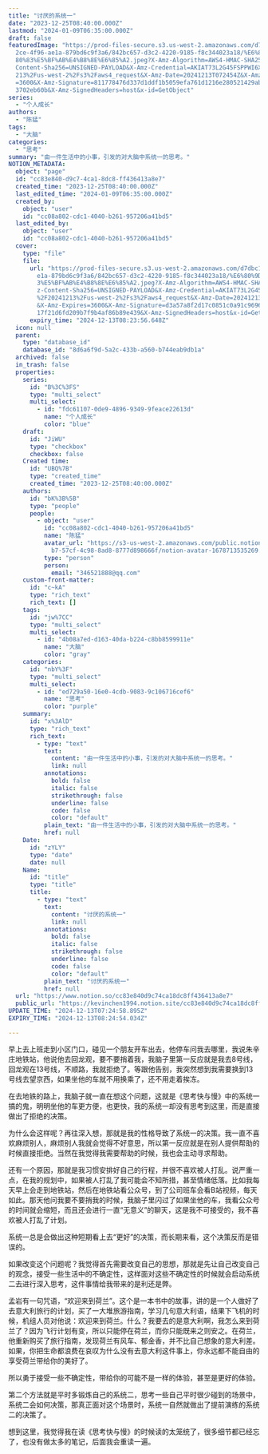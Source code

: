 ```yaml
---
title: "讨厌的系统一"
date: "2023-12-25T08:40:00.000Z"
lastmod: "2024-01-09T06:35:00.000Z"
draft: false
featuredImage: "https://prod-files-secure.s3.us-west-2.amazonaws.com/d7dbc101-8\
  2ce-4f96-ae1a-879bd6c9f3a6/842bc657-d3c2-4220-9185-f8c344023a18/%E6%80%9D%E8%\
  80%83%E5%BF%AB%E4%B8%8E%E6%85%A2.jpeg?X-Amz-Algorithm=AWS4-HMAC-SHA256&X-Amz-\
  Content-Sha256=UNSIGNED-PAYLOAD&X-Amz-Credential=AKIAT73L2G45FSPPWI6X%2F20241\
  213%2Fus-west-2%2Fs3%2Faws4_request&X-Amz-Date=20241213T072454Z&X-Amz-Expires\
  =3600&X-Amz-Signature=811778476d337d1ddf1b5059efa761d1216e280521429ab5c66f931\
  3702eb60b&X-Amz-SignedHeaders=host&x-id=GetObject"
series:
  - "个人成长"
authors:
  - "陈猛"
tags:
  - "大脑"
categories:
  - "思考"
summary: "由一件生活中的小事，引发的对大脑中系统一的思考。"
NOTION_METADATA:
  object: "page"
  id: "cc83e840-d9c7-4ca1-8dc8-ff436413a8e7"
  created_time: "2023-12-25T08:40:00.000Z"
  last_edited_time: "2024-01-09T06:35:00.000Z"
  created_by:
    object: "user"
    id: "cc08a802-cdc1-4040-b261-957206a41bd5"
  last_edited_by:
    object: "user"
    id: "cc08a802-cdc1-4040-b261-957206a41bd5"
  cover:
    type: "file"
    file:
      url: "https://prod-files-secure.s3.us-west-2.amazonaws.com/d7dbc101-82ce-4f96-a\
        e1a-879bd6c9f3a6/842bc657-d3c2-4220-9185-f8c344023a18/%E6%80%9D%E8%80%8\
        3%E5%BF%AB%E4%B8%8E%E6%85%A2.jpeg?X-Amz-Algorithm=AWS4-HMAC-SHA256&X-Am\
        z-Content-Sha256=UNSIGNED-PAYLOAD&X-Amz-Credential=AKIAT73L2G45FSPPWI6X\
        %2F20241213%2Fus-west-2%2Fs3%2Faws4_request&X-Amz-Date=20241213T072356Z\
        &X-Amz-Expires=3600&X-Amz-Signature=d3a57a8f2d17c0851c0a91c969620763e6a\
        17f21d6fd209b7f9b4af86b89e439&X-Amz-SignedHeaders=host&x-id=GetObject"
      expiry_time: "2024-12-13T08:23:56.648Z"
  icon: null
  parent:
    type: "database_id"
    database_id: "8d6a6f9d-5a2c-433b-a560-b744eab9db1a"
  archived: false
  in_trash: false
  properties:
    series:
      id: "B%3C%3FS"
      type: "multi_select"
      multi_select:
        - id: "fdc61107-0de9-4896-9349-9feace22613d"
          name: "个人成长"
          color: "blue"
    draft:
      id: "JiWU"
      type: "checkbox"
      checkbox: false
    Created time:
      id: "UBQ%7B"
      type: "created_time"
      created_time: "2023-12-25T08:40:00.000Z"
    authors:
      id: "bK%3B%5B"
      type: "people"
      people:
        - object: "user"
          id: "cc08a802-cdc1-4040-b261-957206a41bd5"
          name: "陈猛"
          avatar_url: "https://s3-us-west-2.amazonaws.com/public.notion-static.com/775523\
            b7-57cf-4c98-8ad8-8777d898666f/notion-avatar-1678713535269.png"
          type: "person"
          person:
            email: "346521888@qq.com"
    custom-front-matter:
      id: "c~kA"
      type: "rich_text"
      rich_text: []
    tags:
      id: "jw%7CC"
      type: "multi_select"
      multi_select:
        - id: "4b08a7ed-d163-40da-b224-c8bb8599911e"
          name: "大脑"
          color: "gray"
    categories:
      id: "nbY%3F"
      type: "multi_select"
      multi_select:
        - id: "ed729a50-16e0-4cdb-9083-9c106716cef6"
          name: "思考"
          color: "purple"
    summary:
      id: "x%3AlD"
      type: "rich_text"
      rich_text:
        - type: "text"
          text:
            content: "由一件生活中的小事，引发的对大脑中系统一的思考。"
            link: null
          annotations:
            bold: false
            italic: false
            strikethrough: false
            underline: false
            code: false
            color: "default"
          plain_text: "由一件生活中的小事，引发的对大脑中系统一的思考。"
          href: null
    Date:
      id: "zYLY"
      type: "date"
      date: null
    Name:
      id: "title"
      type: "title"
      title:
        - type: "text"
          text:
            content: "讨厌的系统一"
            link: null
          annotations:
            bold: false
            italic: false
            strikethrough: false
            underline: false
            code: false
            color: "default"
          plain_text: "讨厌的系统一"
          href: null
  url: "https://www.notion.so/cc83e840d9c74ca18dc8ff436413a8e7"
  public_url: "https://kevinchen1994.notion.site/cc83e840d9c74ca18dc8ff436413a8e7"
UPDATE_TIME: "2024-12-13T07:24:58.895Z"
EXPIRY_TIME: "2024-12-13T08:24:54.034Z"

---
```

<link rel="stylesheet" href="https://cdn.jsdelivr.net/npm/katex@0.16.2/dist/katex.min.css" integrity="sha384-bYdxxUwYipFNohQlHt0bjN/LCpueqWz13HufFEV1SUatKs1cm4L6fFgCi1jT643X" crossorigin="anonymous">


早上去上班走到小区门口，碰见一个朋友开车出去，他停车问我去哪里，我说朱辛庄地铁站，他说他去回龙观，要不要捎着我，我脑子里第一反应就是我去8号线，回龙观在13号线，不顺路，我就拒绝了。等跟他告别，我突然想到我需要换到13号线去望京西，如果坐他的车就不用换乘了，还不用走着挨冻。


在去地铁的路上，我脑子就一直在想这个问题，这就是《思考快与慢》中的系统一搞的鬼，明明坐他的车更方便，也更快，我的系统一却没有思考到这里，而是直接做出了拒绝的决策。


为什么会这样呢？再往深入想，那就是我的性格导致了系统一的决策。我一直不喜欢麻烦别人，麻烦别人我就会觉得不好意思，所以第一反应就是在别人提供帮助的时候直接拒绝。当然在我觉得我需要帮助的时候，我也会主动寻求帮助。


还有一个原因，那就是我习惯安排好自己的行程，并很不喜欢被人打乱。说严重一点，在我的规划中，如果被人打乱了我可能会不知所措，甚至情绪低落。比如我每天早上会走到地铁站，然后在地铁站看公众号，到了公司班车会看B站视频，每天如此。那天他问我要不要捎我的时候，我脑子里闪过了如果坐他的车，我看公众号的时间就会缩短，而且还会进行一直“无意义”的聊天，这是我不可接受的，我不喜欢被人打乱了计划。


系统一总是会做出这种短期看上去“更好”的决策，而长期来看，这个决策反而是错误的。


如果改变这个问题呢？我觉得首先需要改变自己的思想，那就是先让自己改变自己的观念，接受一些生活中的不确定性，这样面对这些不确定性的时候就会启动系统二去进行深入思考，这件事情给我带来的是利还是弊。


孟岩有一句咒语，“欢迎来到荷兰”。这个是一本书中的故事，讲的是一个人做好了去意大利旅行的计划，买了一大堆旅游指南，学习几句意大利语，结果下飞机的时候，机组人员对他说：欢迎来到荷兰。什么？我要去的是意大利啊，我怎么来到荷兰了？因为飞行计划有变，所以只能停在荷兰，而你只能既来之则安之。在荷兰，他重新购买了旅行指南，发现荷兰有风车、郁金香，并不比自己想象的意大利差。如果，你把生命都浪费在哀叹为什么没有去意大利这件事上，你永远都不能自由的享受荷兰带给你的美好了。


所以勇于接受一些不确定性，带给你的可能不是一样的体验，甚至是更好的体验。


第二个方法就是平时多锻炼自己的系统二，思考一些自己平时很少碰到的场景中，系统二会如何决策，那真正面对这个场景时，系统一自然就做出了提前演练的系统二的决策了。


想到这里，我觉得我在读《思考快与慢》的时候读的太笼统了，很多细节都已经忘了，也没有做太多的笔记，后面我会重读一遍。

